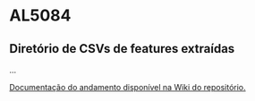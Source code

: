 # AL5084
## Diretório de CSVs de features extraídas

...


[Documentação do andamento disponível na Wiki do repositório.](https://github.com/ljbitzki/AL5084/wiki)
